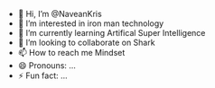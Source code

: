 - 👋 Hi, I’m @NaveanKris
- 👀 I’m interested in iron man technology
- 🌱 I’m currently learning Artifical Super Intelligence
- 💞️ I’m looking to collaborate on Shark 
- 📫 How to reach me Mindset
- 😄 Pronouns: ...
- ⚡ Fun fact: ...

<!---
NaveanKris/NaveanKris is a ✨ special ✨ repository because its `README.md` (this file) appears on your GitHub profile.
You can click the Preview link to take a look at your changes.
--->
